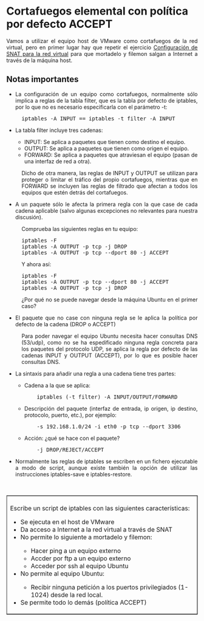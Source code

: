 # Cortafuegos elemental con política por defecto ACCEPT
<div style="text-align: justify;"> Vamos a utilizar el equipo host de VMware como cortafuegos de la red virtual, pero en primer lugar hay que repetir el ejercicio <a href="$@PAGEVIEWBYID*1089@$"><span>Configuración de SNAT para la red virtual<span class="accesshide"></span></span></a> para que mortadelo y filemon salgan a Internet a través de la máquina host.<br /> </div>
<h2 style="text-align: justify;">Notas importantes</h2>
<div style="text-align: justify;"> </div>
<ul style="text-align: justify;">
  <li>La configuración de un equipo como cortafuegos, normalmente sólo implica a reglas de la tabla filter, que es la tabla por defecto de iptables, por lo que no es necesario especificarla con el parámetro -t:</li>
</ul>
<div style="text-align: justify;"><pre style="margin-left: 40px;">iptables -A INPUT == iptables -t filter -A INPUT
</pre> </div>
<ul style="text-align: justify;">
  <li>La tabla filter incluye tres cadenas:</li>
</ul>
<div style="text-align: justify;"> </div>
<ul style="text-align: justify;">
  <ul>
    <li>INPUT: Se aplica a paquetes que tienen como destino el equipo.<br /></li>
    <li>OUTPUT: Se aplica a paquetes que tienen como origen el equipo.</li>
    <li>FORWARD: Se aplica a paquetes que atraviesan el equipo (pasan de una interfaz de red a otra).</li>
  </ul>
</ul>
<div style="text-align: justify;"> </div>
<div style="margin-left: 40px; text-align: justify;">Dicho de otra manera, las reglas de INPUT y OUTPUT se utilizan para proteger o limitar el tráfico del propio cortafuegos, mientras que en FORWARD se incluyen las reglas de filtrado que afectan a todos los equipos que estén detrás del cortafuegos.<br /></div>
<div style="text-align: justify;"> </div>
<ul style="text-align: justify;">
  <li>A un paquete sólo le afecta la primera regla con la que case de cada cadena aplicable (salvo algunas excepciones no relevantes para nuestra discusión).</li>
</ul>
<div style="text-align: justify;"> </div>
<div style="margin-left: 40px; text-align: justify;">Comprueba las siguientes reglas en tu equipo:<br /></div>
<div style="text-align: justify;"><pre style="margin-left: 40px;">iptables -F
iptables -A OUTPUT -p tcp -j DROP
iptables -A OUTPUT -p tcp --dport 80 -j ACCEPT</pre> </div>
<div style="margin-left: 40px; text-align: justify;">Y ahora así:<br /></div>
<div style="text-align: justify;"> <pre style="margin-left: 40px;">iptables -F
iptables -A OUTPUT -p tcp --dport 80 -j ACCEPT
iptables -A OUTPUT -p tcp -j DROP</pre> </div>
<div style="margin-left: 40px; text-align: justify;">¿Por qué no se puede navegar desde la máquina Ubuntu en el primer caso?<br /></div>
<div style="text-align: justify;"> </div>
<ul style="text-align: justify;">
  <li>El paquete que no case con ninguna regla se le aplica la política por defecto de la cadena (DROP o ACCEPT)</li>
</ul>
<div style="text-align: justify;"> </div>
<div style="margin-left: 40px; text-align: justify;">Para poder navegar el equipo Ubuntu necesita hacer consultas DNS (53/udp), como no se ha espedificado ninguna regla concreta para los paquetes del protocolo UDP, se aplica la regla por defecto de las cadenas INPUT y OUTPUT (ACCEPT), por lo que es posible hacer consultas DNS.<br /></div>
<div style="text-align: justify;"> </div>
<ul style="text-align: justify;">
  <li>La sintaxis para añadir una regla a una cadena tiene tres partes:</li>
  <ul>
    <li>
      <p>Cadena a la que se aplica:</p></li>
  </ul>
</ul>
<div style="text-align: justify;"><pre style="margin-left: 80px;">iptables (-t filter) -A INPUT/OUTPUT/FORWARD</pre> </div>
<ul style="text-align: justify;">
  <ul>
    <li>Descripción del paquete (interfaz de entrada, ip origen, ip destino, protocolo, puerto, etc.), por ejemplo:</li>
  </ul>
</ul>
<div style="text-align: justify;"> </div>
<div style="margin-left: 80px; text-align: justify;"><pre>-s 192.168.1.0/24 -i eth0 -p tcp --dport 3306</pre></div>
<div style="text-align: justify;"> </div>
<ul style="text-align: justify;">
  <ul>
    <li>Acción: ¿qué se hace con el paquete?</li>
  </ul>
</ul>
<div style="text-align: justify;"> </div>
<div style="margin-left: 80px; text-align: justify;"><pre>-j DROP/REJECT/ACCEPT
</pre></div>
<ul style="text-align: justify;">
  <li>Normalmente las reglas de iptables se escriben en un fichero ejecutable a modo de script, aunque existe también la opción de utilizar las instrucciones iptables-save e iptables-restore.<br /></li>
</ul>
<div style="text-align: justify;"> </div>
<div style="margin-left: 40px; text-align: justify;"><br /></div>
<table width="100%" border="1" style="text-align: left; margin-left: 0px; margin-right: 0px;"><tbody>
  <tr>
    <td width="100%" valign="top"><br />Escribe un script de iptables con las siguientes características:<br />
      <ul>
        <li>Se ejecuta en el host de VMware</li>
        <li>Da acceso a Internet a la red virtual a través de SNAT</li>
        <li>No permite lo siguiente a mortadelo y filemon:</li>
        <ul>
          <li>Hacer ping a un equipo externo</li>
          <li>Accder por ftp a un equipo externo</li>
          <li>Acceder por ssh al equipo Ubuntu</li>
        </ul>
        <li>No permite al equipo Ubuntu:</li>
        <ul>
          <li>Recibir ninguna petición a los puertos privilegiados (1-1024) desde la red local.</li>
        </ul>
        <li>Se permite todo lo demás (política ACCEPT)</li>
      </ul>
    </td>
  </tr></tbody>
</table>
<div style="text-align: justify;"><br /><br /></div>
